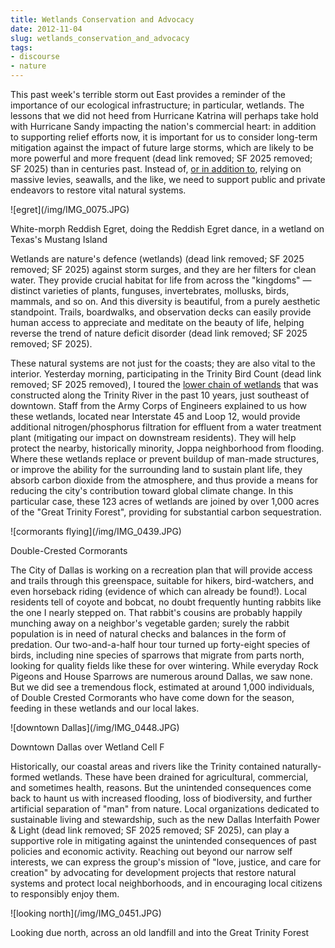 ```yaml
---
title: Wetlands Conservation and Advocacy
date: 2012-11-04
slug: wetlands_conservation_and_advocacy
tags:
- discourse
- nature
---
```


This past week's terrible storm out East provides a reminder of the importance
of our ecological infrastructure; in particular, wetlands. The lessons that we
did not heed from Hurricane Katrina will perhaps take hold with Hurricane Sandy
impacting the nation's commercial heart: in addition to supporting relief
efforts now, it is important for us to consider long-term mitigation against the
impact of future large storms, which are likely to be more powerful and more
frequent (dead link removed; SF 2025 removed; SF 2025) than in centuries past. Instead of, [or in addition
to](https://www.nytimes.com/2012/11/04/nyregion/protecting-new-york-city-before-next-time.html),
relying on massive levies, seawalls, and the like, we need to support public and
private endeavors to restore vital natural systems.

<div class="image">
![egret](/img/IMG_0075.JPG)

White-morph Reddish Egret, doing the Reddish Egret dance, in a wetland on Texas's Mustang
Island
</div>

<!-- truncate -->

Wetlands are nature's
defence (wetlands) (dead link removed; SF 2025 removed; SF 2025) against storm surges, and they are her filters for clean water. They
provide crucial habitat for life from across the "kingdoms" &mdash; distinct
varieties of plants, funguses, invertebrates, mollusks, birds, mammals, and so
on. And this diversity is beautiful, from a purely aesthetic standpoint. Trails,
boardwalks, and observation decks can easily provide human access to appreciate
and meditate on the beauty of life, helping reverse the trend of nature deficit
disorder (dead link removed; SF 2025 removed; SF 2025).

These natural systems are not just for the coasts; they are also vital to the
interior. Yesterday morning, participating in the Trinity Bird Count (dead link removed; SF 2025
removed), I toured the [lower chain of
wetlands](https://trinityrivercorridor.com/floodcontrols/Pages/Chain-of-Wetlands.aspx)
that was constructed along the Trinity River in the past 10 years, just
southeast of downtown. Staff from the Army Corps of Engineers explained to us
how these wetlands, located near Interstate 45 and Loop 12, would provide
additional nitrogen/phosphorus filtration for effluent from a water treatment
plant (mitigating our impact on downstream residents). They will help protect
the nearby, historically minority, Joppa neighborhood from flooding. Where these
wetlands replace or prevent buildup of man-made structures, or improve the
ability for the surrounding land to sustain plant life, they absorb carbon
dioxide from the atmosphere, and thus provide a means for reducing the city's
contribution toward global climate change. In this particular case, these 123
acres of wetlands are joined by over 1,000 acres of the "Great Trinity Forest",
providing for substantial carbon
sequestration.

<div class="image">
![cormorants flying](/img/IMG_0439.JPG)

Double-Crested Cormorants
</div>

The City of Dallas is working on a recreation plan that will provide access and
trails through this greenspace, suitable for hikers, bird-watchers, and even
horseback riding (evidence of which can already be found!). Local residents tell
of coyote and bobcat, no doubt frequently hunting rabbits like the one I nearly
stepped on. That rabbit's cousins are probably happily munching away on a
neighbor's vegetable garden; surely the rabbit population is in need of natural
checks and balances in the form of predation. Our two-and-a-half hour tour
turned up forty-eight species of birds, including nine species of sparrows that
migrate from parts north, looking for quality fields like these for over
wintering. While everyday Rock Pigeons and House Sparrows are numerous around
Dallas, we saw none. But we did see a tremendous flock, estimated at around
1,000 individuals, of Double Crested Cormorants who have come down for the
season, feeding in these wetlands and our local lakes.

<div class="image">
![downtown Dallas](/img/IMG_0448.JPG)

Downtown Dallas over Wetland Cell F
</div>

Historically, our coastal areas and rivers like the Trinity contained
naturally-formed wetlands. These have been drained for agricultural, commercial,
and sometimes health, reasons. But the unintended consequences come back to
haunt us with increased flooding, loss of biodiversity, and further artificial
separation of "man" from nature. Local organizations dedicated to sustainable
living and stewardship, such as the new Dallas Interfaith Power &amp; Light (dead link removed; SF 2025 removed; SF 2025), can
play a supportive role in mitigating against the unintended consequences of past
policies and economic activity. Reaching out beyond our narrow self interests,
we can express the group's mission of "love, justice, and care for creation" by
advocating for development projects that restore natural systems and protect
local neighborhoods, and in encouraging local citizens to responsibly enjoy
them.

<div class="image">
![looking north](/img/IMG_0451.JPG)

Looking due north, across an old landfill and into the Great Trinity Forest
</div>
